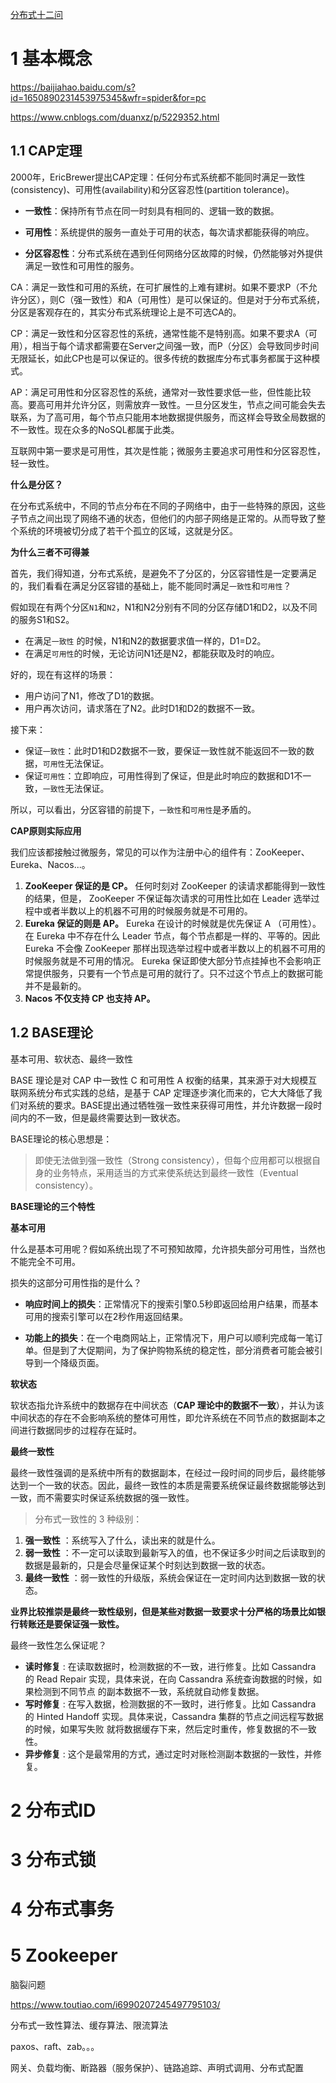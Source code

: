 [分布式十二问](https://blog.csdn.net/Y0Q2T57s/article/details/129134364)

# 1 基本概念

https://baijiahao.baidu.com/s?id=1650890231453975345&wfr=spider&for=pc

https://www.cnblogs.com/duanxz/p/5229352.html

## 1.1 CAP定理

2000年，EricBrewer提出CAP定理：任何分布式系统都不能同时满足一致性(consistency)、可用性(availability)和分区容忍性(partition tolerance)。

+ **一致性**：保持所有节点在同一时刻具有相同的、逻辑一致的数据。

+ **可用性**：系统提供的服务一直处于可用的状态，每次请求都能获得的响应。

+ **分区容忍性**：分布式系统在遇到任何网络分区故障的时候，仍然能够对外提供满足一致性和可用性的服务。

CA：满足一致性和可用的系统，在可扩展性的上难有建树。如果不要求P（不允许分区），则C（强一致性）和A（可用性）是可以保证的。但是对于分布式系统，分区是客观存在的，其实分布式系统理论上是不可选CA的。

CP：满足一致性和分区容忍性的系统，通常性能不是特别高。如果不要求A（可用），相当于每个请求都需要在Server之间强一致，而P（分区）会导致同步时间无限延长，如此CP也是可以保证的。很多传统的数据库分布式事务都属于这种模式。

AP：满足可用性和分区容忍性的系统，通常对一致性要求低一些，但性能比较高。要高可用并允许分区，则需放弃一致性。一旦分区发生，节点之间可能会失去联系，为了高可用，每个节点只能用本地数据提供服务，而这样会导致全局数据的不一致性。现在众多的NoSQL都属于此类。

互联网中第一要求是可用性，其次是性能；微服务主要追求可用性和分区容忍性，轻一致性。

**什么是分区？**

在分布式系统中，不同的节点分布在不同的子网络中，由于一些特殊的原因，这些子节点之间出现了网络不通的状态，但他们的内部子网络是正常的。从而导致了整个系统的环境被切分成了若干个孤立的区域，这就是分区。

**为什么三者不可得兼** 

首先，我们得知道，分布式系统，是避免不了分区的，分区容错性是一定要满足的，我们看看在满足分区容错的基础上，能不能同时满足`一致性`和`可用性`？

假如现在有两个分区`N1`和`N2`，N1和N2分别有不同的分区存储D1和D2，以及不同的服务S1和S2。

- 在满足`一致性` 的时候，N1和N2的数据要求值一样的，D1=D2。
- 在满足`可用性`的时候，无论访问N1还是N2，都能获取及时的响应。

好的，现在有这样的场景：

- 用户访问了N1，修改了D1的数据。
- 用户再次访问，请求落在了N2。此时D1和D2的数据不一致。

接下来：

- 保证`一致性`：此时D1和D2数据不一致，要保证一致性就不能返回不一致的数据，`可用性`无法保证。
- 保证`可用性`：立即响应，可用性得到了保证，但是此时响应的数据和D1不一致，`一致性`无法保证。

所以，可以看出，分区容错的前提下，`一致性`和`可用性`是矛盾的。

**CAP原则实际应用** 

我们应该都接触过微服务，常见的可以作为注册中心的组件有：ZooKeeper、Eureka、Nacos...。

1. **ZooKeeper 保证的是 CP。** 任何时刻对 ZooKeeper 的读请求都能得到一致性的结果，但是， ZooKeeper 不保证每次请求的可用性比如在 Leader 选举过程中或者半数以上的机器不可用的时候服务就是不可用的。
2. **Eureka 保证的则是 AP。** Eureka 在设计的时候就是优先保证 A （可用性）。在 Eureka 中不存在什么 Leader 节点，每个节点都是一样的、平等的。因此 Eureka 不会像 ZooKeeper 那样出现选举过程中或者半数以上的机器不可用的时候服务就是不可用的情况。 Eureka 保证即使大部分节点挂掉也不会影响正常提供服务，只要有一个节点是可用的就行了。只不过这个节点上的数据可能并不是最新的。
3. **Nacos 不仅支持 CP 也支持 AP。**

## 1.2  BASE理论

基本可用、软状态、最终一致性

BASE 理论是对 CAP 中一致性 C 和可用性 A 权衡的结果，其来源于对大规模互联网系统分布式实践的总结，是基于 CAP 定理逐步演化而来的，它大大降低了我们对系统的要求。BASE提出通过牺牲强一致性来获得可用性，并允许数据一段时间内的不一致，但是最终需要达到一致状态。

BASE理论的核心思想是：

> 即使无法做到强一致性（Strong consistency），但每个应用都可以根据自身的业务特点，采用适当的方式来使系统达到最终一致性（Eventual consistency）。

**BASE理论的三个特性** 

**基本可用**

什么是基本可用呢？假如系统出现了不可预知故障，允许损失部分可用性，当然也不能完全不可用。

损失的这部分可用性指的是什么？

- **响应时间上的损失**：正常情况下的搜索引擎0.5秒即返回给用户结果，而基本可用的搜索引擎可以在2秒作用返回结果。
  
- **功能上的损失**：在一个电商网站上，正常情况下，用户可以顺利完成每一笔订单。但是到了大促期间，为了保护购物系统的稳定性，部分消费者可能会被引导到一个降级页面。

**软状态**

软状态指允许系统中的数据存在中间状态（**CAP 理论中的数据不一致**），并认为该中间状态的存在不会影响系统的整体可用性，即允许系统在不同节点的数据副本之间进行数据同步的过程存在延时。

**最终一致性**

最终一致性强调的是系统中所有的数据副本，在经过一段时间的同步后，最终能够达到一个一致的状态。因此，最终一致性的本质是需要系统保证最终数据能够达到一致，而不需要实时保证系统数据的强一致性。

>  分布式一致性的 3 种级别：
>  

1. **强一致性** ：系统写入了什么，读出来的就是什么。
2. **弱一致性** ：不一定可以读取到最新写入的值，也不保证多少时间之后读取到的数据是最新的，只是会尽量保证某个时刻达到数据一致的状态。
3. **最终一致性** ：弱一致性的升级版，系统会保证在一定时间内达到数据一致的状态。

**业界比较推崇是最终一致性级别，但是某些对数据一致要求十分严格的场景比如银行转账还是要保证强一致性。**


最终一致性怎么保证呢？

- **读时修复** : 在读取数据时，检测数据的不一致，进行修复。比如 Cassandra 的 Read Repair 实现，具体来说，在向 Cassandra 系统查询数据的时候，如果检测到不同节点 的副本数据不一致，系统就自动修复数据。
- **写时修复** : 在写入数据，检测数据的不一致时，进行修复。比如 Cassandra 的 Hinted Handoff 实现。具体来说，Cassandra 集群的节点之间远程写数据的时候，如果写失败 就将数据缓存下来，然后定时重传，修复数据的不一致性。
- **异步修复** : 这个是最常用的方式，通过定时对账检测副本数据的一致性，并修复。

# 2 分布式ID



# 3 分布式锁



# 4 分布式事务



# 5 Zookeeper



脑裂问题

https://www.toutiao.com/i6990207245497795103/

分布式一致性算法、缓存算法、限流算法

paxos、raft、zab。。。

网关、负载均衡、断路器（服务保护）、链路追踪、声明式调用、分布式配置

